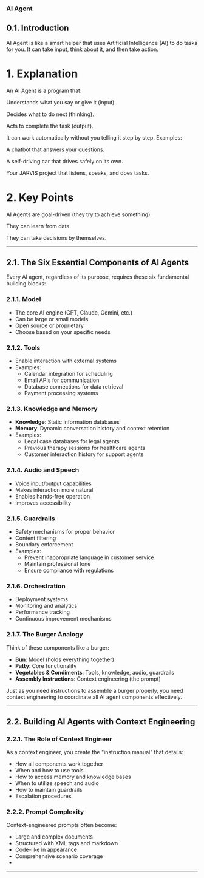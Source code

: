 ### AI Agent

## 0.1. Introduction

AI Agent is like a smart helper that uses Artificial Intelligence (AI) to do tasks for you. It can take input, think about it, and then take action.

# 1. Explanation

An AI Agent is a program that:

Understands what you say or give it (input).

Decides what to do next (thinking).

Acts to complete the task (output).

It can work automatically without you telling it step by step.
Examples:

A chatbot that answers your questions.

A self-driving car that drives safely on its own.

Your JARVIS project that listens, speaks, and does tasks.

# 2. Key Points

AI Agents are goal-driven (they try to achieve something).

They can learn from data.

They can take decisions by themselves.

---


## 2.1. The Six Essential Components of AI Agents

Every AI agent, regardless of its purpose, requires these six fundamental building blocks:

### 2.1.1. **Model**
- The core AI engine (GPT, Claude, Gemini, etc.)
- Can be large or small models
- Open source or proprietary
- Choose based on your specific needs

### 2.1.2. **Tools**
- Enable interaction with external systems
- Examples:
  - Calendar integration for scheduling
  - Email APIs for communication
  - Database connections for data retrieval
  - Payment processing systems

### 2.1.3. **Knowledge and Memory**
- **Knowledge**: Static information databases
- **Memory**: Dynamic conversation history and context retention
- Examples:
  - Legal case databases for legal agents
  - Previous therapy sessions for healthcare agents
  - Customer interaction history for support agents

### 2.1.4. **Audio and Speech**
- Voice input/output capabilities
- Makes interaction more natural
- Enables hands-free operation
- Improves accessibility

### 2.1.5. **Guardrails**
- Safety mechanisms for proper behavior
- Content filtering
- Boundary enforcement
- Examples:
  - Prevent inappropriate language in customer service
  - Maintain professional tone
  - Ensure compliance with regulations

### 2.1.6. **Orchestration**
- Deployment systems
- Monitoring and analytics
- Performance tracking
- Continuous improvement mechanisms

### 2.1.7. The Burger Analogy
Think of these components like a burger:
- **Bun**: Model (holds everything together)
- **Patty**: Core functionality
- **Vegetables & Condiments**: Tools, knowledge, audio, guardrails
- **Assembly Instructions**: Context engineering (the prompt)

Just as you need instructions to assemble a burger properly, you need context engineering to coordinate all AI agent components effectively.

---

## 2.2. Building AI Agents with Context Engineering

### 2.2.1. The Role of Context Engineer
As a context engineer, you create the "instruction manual" that details:
- How all components work together
- When and how to use tools
- How to access memory and knowledge bases
- When to utilize speech and audio
- How to maintain guardrails
- Escalation procedures

### 2.2.2. Prompt Complexity
Context-engineered prompts often become:
- Large and complex documents
- Structured with XML tags and markdown
- Code-like in appearance
- Comprehensive scenario coverage
- 
---